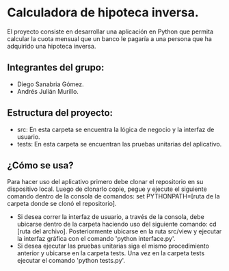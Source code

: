 # Calculadora de hipoteca inversa.

El proyecto consiste en desarrollar una aplicación en Python
que permita calcular la cuota mensual que un banco le pagaría 
a una persona que ha adquirido una hipoteca inversa.

## Integrantes del grupo:
- Diego Sanabria Gómez.
- Andrés Julián Murillo.

## Estructura del proyecto:
- src: En esta carpeta se encuentra la lógica de negocio y la interfaz de usuario.
- tests: En esta carpeta se encuentran las pruebas unitarias del aplicativo.

## ¿Cómo se usa?
Para hacer uso del aplicativo primero debe clonar el repositorio en su dispositivo local. Luego de clonarlo copie, pegue y ejecute el siguiente comando dentro de la consola de comandos: set PYTHONPATH=[ruta de la carpeta donde se clonó el repositorio].
- Si desea correr la interfaz de usuario, a través de la consola, debe ubicarse dentro de la carpeta 
haciendo uso del siguiente comando: cd [ruta del archivo]. Posteriormente ubicarse en la ruta src/view 
y ejecutar la interfaz gráfica con el comando 'python interface.py'.
- Si desea ejecutar las pruebas unitarias siga el mismo procedimiento anterior y ubicarse en la carpeta tests.
Una vez en la carpeta tests ejecutar el comando 'python tests.py'.
